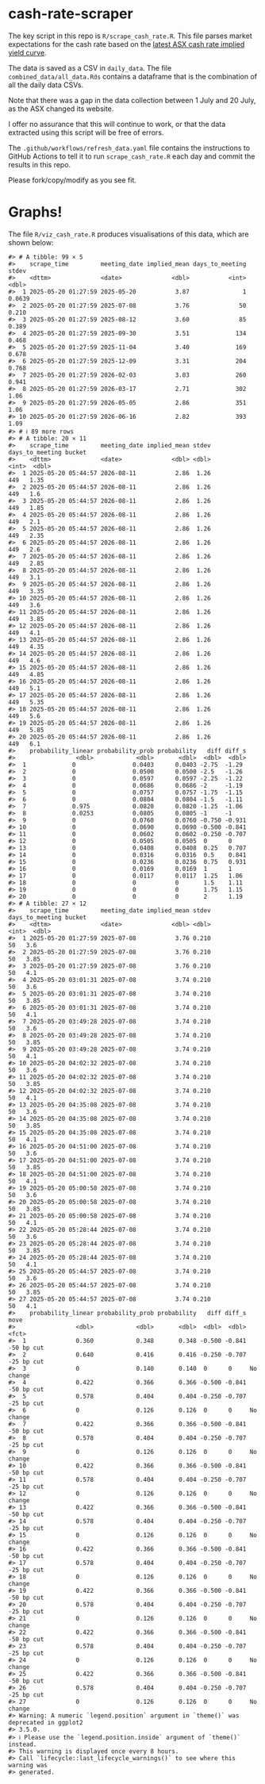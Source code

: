 
<!-- README.md is generated from README.Rmd. Please edit that file -->

# cash-rate-scraper

The key script in this repo is `R/scrape_cash_rate.R`. This file parses
market expectations for the cash rate based on the [latest ASX cash rate
implied yield
curve](https://www.asx.com.au/markets/trade-our-derivatives-market/futures-market/rba-rate-tracker).

The data is saved as a CSV in `daily_data`. The file
`combined_data/all_data.Rds` contains a dataframe that is the
combination of all the daily data CSVs.

Note that there was a gap in the data collection between 1 July and 20
July, as the ASX changed its website.

I offer no assurance that this will continue to work, or that the data
extracted using this script will be free of errors.

The `.github/workflows/refresh_data.yaml` file contains the instructions
to GitHub Actions to tell it to run `scrape_cash_rate.R` each day and
commit the results in this repo.

Please fork/copy/modify as you see fit.

# Graphs!

The file `R/viz_cash_rate.R` produces visualisations of this data, which
are shown below:

    #> # A tibble: 99 × 5
    #>    scrape_time         meeting_date implied_mean days_to_meeting  stdev
    #>    <dttm>              <date>              <dbl>           <int>  <dbl>
    #>  1 2025-05-20 01:27:59 2025-05-20           3.87               1 0.0639
    #>  2 2025-05-20 01:27:59 2025-07-08           3.76              50 0.210 
    #>  3 2025-05-20 01:27:59 2025-08-12           3.60              85 0.389 
    #>  4 2025-05-20 01:27:59 2025-09-30           3.51             134 0.468 
    #>  5 2025-05-20 01:27:59 2025-11-04           3.40             169 0.678 
    #>  6 2025-05-20 01:27:59 2025-12-09           3.31             204 0.768 
    #>  7 2025-05-20 01:27:59 2026-02-03           3.03             260 0.941 
    #>  8 2025-05-20 01:27:59 2026-03-17           2.71             302 1.06  
    #>  9 2025-05-20 01:27:59 2026-05-05           2.86             351 1.06  
    #> 10 2025-05-20 01:27:59 2026-06-16           2.82             393 1.09  
    #> # ℹ 89 more rows
    #> # A tibble: 20 × 11
    #>    scrape_time         meeting_date implied_mean stdev days_to_meeting bucket
    #>    <dttm>              <date>              <dbl> <dbl>           <int>  <dbl>
    #>  1 2025-05-20 05:44:57 2026-08-11           2.86  1.26             449   1.35
    #>  2 2025-05-20 05:44:57 2026-08-11           2.86  1.26             449   1.6 
    #>  3 2025-05-20 05:44:57 2026-08-11           2.86  1.26             449   1.85
    #>  4 2025-05-20 05:44:57 2026-08-11           2.86  1.26             449   2.1 
    #>  5 2025-05-20 05:44:57 2026-08-11           2.86  1.26             449   2.35
    #>  6 2025-05-20 05:44:57 2026-08-11           2.86  1.26             449   2.6 
    #>  7 2025-05-20 05:44:57 2026-08-11           2.86  1.26             449   2.85
    #>  8 2025-05-20 05:44:57 2026-08-11           2.86  1.26             449   3.1 
    #>  9 2025-05-20 05:44:57 2026-08-11           2.86  1.26             449   3.35
    #> 10 2025-05-20 05:44:57 2026-08-11           2.86  1.26             449   3.6 
    #> 11 2025-05-20 05:44:57 2026-08-11           2.86  1.26             449   3.85
    #> 12 2025-05-20 05:44:57 2026-08-11           2.86  1.26             449   4.1 
    #> 13 2025-05-20 05:44:57 2026-08-11           2.86  1.26             449   4.35
    #> 14 2025-05-20 05:44:57 2026-08-11           2.86  1.26             449   4.6 
    #> 15 2025-05-20 05:44:57 2026-08-11           2.86  1.26             449   4.85
    #> 16 2025-05-20 05:44:57 2026-08-11           2.86  1.26             449   5.1 
    #> 17 2025-05-20 05:44:57 2026-08-11           2.86  1.26             449   5.35
    #> 18 2025-05-20 05:44:57 2026-08-11           2.86  1.26             449   5.6 
    #> 19 2025-05-20 05:44:57 2026-08-11           2.86  1.26             449   5.85
    #> 20 2025-05-20 05:44:57 2026-08-11           2.86  1.26             449   6.1 
    #>    probability_linear probability_prob probability   diff diff_s
    #>                 <dbl>            <dbl>       <dbl>  <dbl>  <dbl>
    #>  1             0                0.0403      0.0403 -2.75  -1.29 
    #>  2             0                0.0500      0.0500 -2.5   -1.26 
    #>  3             0                0.0597      0.0597 -2.25  -1.22 
    #>  4             0                0.0686      0.0686 -2     -1.19 
    #>  5             0                0.0757      0.0757 -1.75  -1.15 
    #>  6             0                0.0804      0.0804 -1.5   -1.11 
    #>  7             0.975            0.0820      0.0820 -1.25  -1.06 
    #>  8             0.0253           0.0805      0.0805 -1     -1    
    #>  9             0                0.0760      0.0760 -0.750 -0.931
    #> 10             0                0.0690      0.0690 -0.500 -0.841
    #> 11             0                0.0602      0.0602 -0.250 -0.707
    #> 12             0                0.0505      0.0505  0      0    
    #> 13             0                0.0408      0.0408  0.25   0.707
    #> 14             0                0.0316      0.0316  0.5    0.841
    #> 15             0                0.0236      0.0236  0.75   0.931
    #> 16             0                0.0169      0.0169  1      1    
    #> 17             0                0.0117      0.0117  1.25   1.06 
    #> 18             0                0           0       1.5    1.11 
    #> 19             0                0           0       1.75   1.15 
    #> 20             0                0           0       2      1.19
    #> # A tibble: 27 × 12
    #>    scrape_time         meeting_date implied_mean stdev days_to_meeting bucket
    #>    <dttm>              <date>              <dbl> <dbl>           <int>  <dbl>
    #>  1 2025-05-20 01:27:59 2025-07-08           3.76 0.210              50   3.6 
    #>  2 2025-05-20 01:27:59 2025-07-08           3.76 0.210              50   3.85
    #>  3 2025-05-20 01:27:59 2025-07-08           3.76 0.210              50   4.1 
    #>  4 2025-05-20 03:01:31 2025-07-08           3.74 0.210              50   3.6 
    #>  5 2025-05-20 03:01:31 2025-07-08           3.74 0.210              50   3.85
    #>  6 2025-05-20 03:01:31 2025-07-08           3.74 0.210              50   4.1 
    #>  7 2025-05-20 03:49:28 2025-07-08           3.74 0.210              50   3.6 
    #>  8 2025-05-20 03:49:28 2025-07-08           3.74 0.210              50   3.85
    #>  9 2025-05-20 03:49:28 2025-07-08           3.74 0.210              50   4.1 
    #> 10 2025-05-20 04:02:32 2025-07-08           3.74 0.210              50   3.6 
    #> 11 2025-05-20 04:02:32 2025-07-08           3.74 0.210              50   3.85
    #> 12 2025-05-20 04:02:32 2025-07-08           3.74 0.210              50   4.1 
    #> 13 2025-05-20 04:35:08 2025-07-08           3.74 0.210              50   3.6 
    #> 14 2025-05-20 04:35:08 2025-07-08           3.74 0.210              50   3.85
    #> 15 2025-05-20 04:35:08 2025-07-08           3.74 0.210              50   4.1 
    #> 16 2025-05-20 04:51:00 2025-07-08           3.74 0.210              50   3.6 
    #> 17 2025-05-20 04:51:00 2025-07-08           3.74 0.210              50   3.85
    #> 18 2025-05-20 04:51:00 2025-07-08           3.74 0.210              50   4.1 
    #> 19 2025-05-20 05:00:58 2025-07-08           3.74 0.210              50   3.6 
    #> 20 2025-05-20 05:00:58 2025-07-08           3.74 0.210              50   3.85
    #> 21 2025-05-20 05:00:58 2025-07-08           3.74 0.210              50   4.1 
    #> 22 2025-05-20 05:28:44 2025-07-08           3.74 0.210              50   3.6 
    #> 23 2025-05-20 05:28:44 2025-07-08           3.74 0.210              50   3.85
    #> 24 2025-05-20 05:28:44 2025-07-08           3.74 0.210              50   4.1 
    #> 25 2025-05-20 05:44:57 2025-07-08           3.74 0.210              50   3.6 
    #> 26 2025-05-20 05:44:57 2025-07-08           3.74 0.210              50   3.85
    #> 27 2025-05-20 05:44:57 2025-07-08           3.74 0.210              50   4.1 
    #>    probability_linear probability_prob probability   diff diff_s move      
    #>                 <dbl>            <dbl>       <dbl>  <dbl>  <dbl> <fct>     
    #>  1              0.360            0.348       0.348 -0.500 -0.841 -50 bp cut
    #>  2              0.640            0.416       0.416 -0.250 -0.707 -25 bp cut
    #>  3              0                0.140       0.140  0      0     No change 
    #>  4              0.422            0.366       0.366 -0.500 -0.841 -50 bp cut
    #>  5              0.578            0.404       0.404 -0.250 -0.707 -25 bp cut
    #>  6              0                0.126       0.126  0      0     No change 
    #>  7              0.422            0.366       0.366 -0.500 -0.841 -50 bp cut
    #>  8              0.578            0.404       0.404 -0.250 -0.707 -25 bp cut
    #>  9              0                0.126       0.126  0      0     No change 
    #> 10              0.422            0.366       0.366 -0.500 -0.841 -50 bp cut
    #> 11              0.578            0.404       0.404 -0.250 -0.707 -25 bp cut
    #> 12              0                0.126       0.126  0      0     No change 
    #> 13              0.422            0.366       0.366 -0.500 -0.841 -50 bp cut
    #> 14              0.578            0.404       0.404 -0.250 -0.707 -25 bp cut
    #> 15              0                0.126       0.126  0      0     No change 
    #> 16              0.422            0.366       0.366 -0.500 -0.841 -50 bp cut
    #> 17              0.578            0.404       0.404 -0.250 -0.707 -25 bp cut
    #> 18              0                0.126       0.126  0      0     No change 
    #> 19              0.422            0.366       0.366 -0.500 -0.841 -50 bp cut
    #> 20              0.578            0.404       0.404 -0.250 -0.707 -25 bp cut
    #> 21              0                0.126       0.126  0      0     No change 
    #> 22              0.422            0.366       0.366 -0.500 -0.841 -50 bp cut
    #> 23              0.578            0.404       0.404 -0.250 -0.707 -25 bp cut
    #> 24              0                0.126       0.126  0      0     No change 
    #> 25              0.422            0.366       0.366 -0.500 -0.841 -50 bp cut
    #> 26              0.578            0.404       0.404 -0.250 -0.707 -25 bp cut
    #> 27              0                0.126       0.126  0      0     No change
    #> Warning: A numeric `legend.position` argument in `theme()` was deprecated in ggplot2
    #> 3.5.0.
    #> ℹ Please use the `legend.position.inside` argument of `theme()` instead.
    #> This warning is displayed once every 8 hours.
    #> Call `lifecycle::last_lifecycle_warnings()` to see where this warning was
    #> generated.
